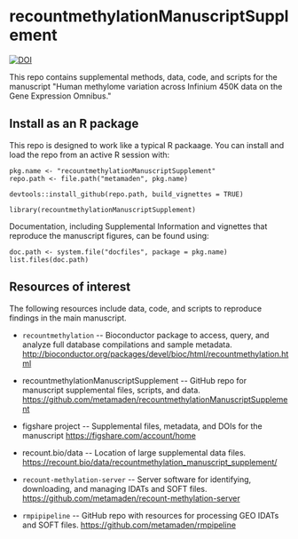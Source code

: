 # recountmethylationManuscriptSupplement

[![DOI](https://zenodo.org/badge/302553109.svg)](https://zenodo.org/badge/latestdoi/302553109)

This repo contains supplemental methods, data, code, and scripts for the manuscript "Human methylome variation across Infinium 450K data on the Gene Expression Omnibus."

## Install as an R package

This repo is designed to work like a typical R packaage. You can install and load the repo from an active R session with:

```
pkg.name <- "recountmethylationManuscriptSupplement"
repo.path <- file.path("metamaden", pkg.name)

devtools::install_github(repo.path, build_vignettes = TRUE)

library(recountmethylationManuscriptSupplement)
```

Documentation, including Supplemental Information and vignettes that reproduce the manuscript figures, can be found using:

```
doc.path <- system.file("docfiles", package = pkg.name)
list.files(doc.path)
```

## Resources of interest

The following resources include data, code, and scripts to reproduce findings in the main manuscript.

* `recountmethylation` -- Bioconductor package to access, query, and analyze full database 
compilations and sample metadata. http://bioconductor.org/packages/devel/bioc/html/recountmethylation.html

* recountmethylationManuscriptSupplement -- GitHub repo for manuscript supplemental files, scripts, and data. https://github.com/metamaden/recountmethylationManuscriptSupplement

* figshare project -- Supplemental files, metadata, and DOIs for the manuscript https://figshare.com/account/home

*  recount.bio/data -- Location of large supplemental data files. https://recount.bio/data/recountmethylation_manuscript_supplement/

* `recount-methylation-server` -- Server software for identifying, downloading, and managing IDATs and SOFT files. https://github.com/metamaden/recount-methylation-server

* `rmpipipeline` -- GitHub repo with resources for processing GEO IDATs and SOFT files.
https://github.com/metamaden/rmpipeline

